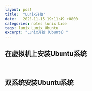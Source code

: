 ```yaml
---
layout: post
title:  "Lunix开始"
date:   2020-11-15 19:11:49 +0800
categories: notes lunix base
tags: lunix Lunix Ubuntu
excerpt: "Lunix开始（Ubuntu）"
---
```


## 在虚拟机上安装Ubuntu系统

&emsp;

## 双系统安装Ubuntu系统